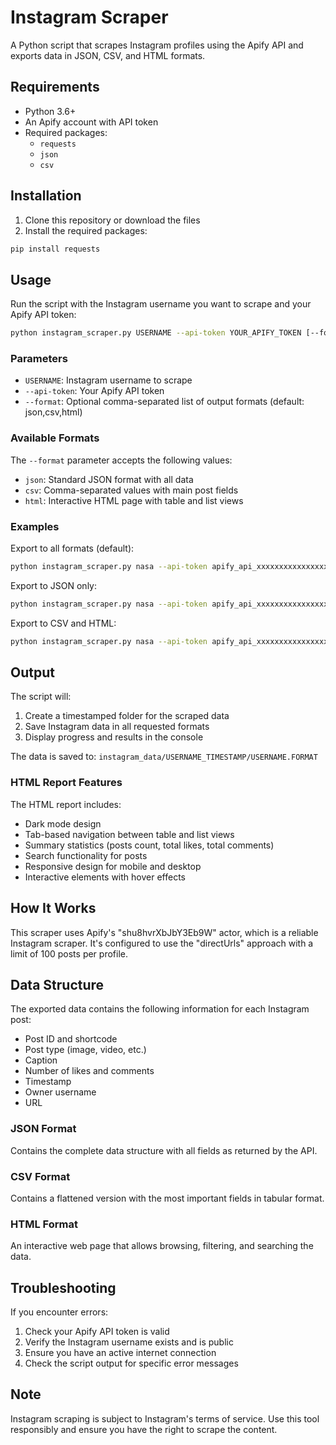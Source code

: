 # Instagram Scraper

A Python script that scrapes Instagram profiles using the Apify API and exports data in JSON, CSV, and HTML formats.

## Requirements

- Python 3.6+
- An Apify account with API token
- Required packages:
  - `requests`
  - `json`
  - `csv`

## Installation

1. Clone this repository or download the files
2. Install the required packages:

```bash
pip install requests
```

## Usage

Run the script with the Instagram username you want to scrape and your Apify API token:

```bash
python instagram_scraper.py USERNAME --api-token YOUR_APIFY_TOKEN [--format FORMAT_LIST]
```

### Parameters

- `USERNAME`: Instagram username to scrape
- `--api-token`: Your Apify API token
- `--format`: Optional comma-separated list of output formats (default: json,csv,html)

### Available Formats

The `--format` parameter accepts the following values:

- `json`: Standard JSON format with all data
- `csv`: Comma-separated values with main post fields
- `html`: Interactive HTML page with table and list views

### Examples

Export to all formats (default):
```bash
python instagram_scraper.py nasa --api-token apify_api_xxxxxxxxxxxxxxxxxxxx
```

Export to JSON only:
```bash
python instagram_scraper.py nasa --api-token apify_api_xxxxxxxxxxxxxxxxxxxx --format json
```

Export to CSV and HTML:
```bash
python instagram_scraper.py nasa --api-token apify_api_xxxxxxxxxxxxxxxxxxxx --format csv,html
```

## Output

The script will:
1. Create a timestamped folder for the scraped data
2. Save Instagram data in all requested formats
3. Display progress and results in the console

The data is saved to: `instagram_data/USERNAME_TIMESTAMP/USERNAME.FORMAT`

### HTML Report Features

The HTML report includes:
- Dark mode design
- Tab-based navigation between table and list views
- Summary statistics (posts count, total likes, total comments)
- Search functionality for posts
- Responsive design for mobile and desktop
- Interactive elements with hover effects

## How It Works

This scraper uses Apify's "shu8hvrXbJbY3Eb9W" actor, which is a reliable Instagram scraper. It's configured to use the "directUrls" approach with a limit of 100 posts per profile.

## Data Structure

The exported data contains the following information for each Instagram post:
- Post ID and shortcode
- Post type (image, video, etc.)
- Caption
- Number of likes and comments
- Timestamp
- Owner username
- URL

### JSON Format
Contains the complete data structure with all fields as returned by the API.

### CSV Format
Contains a flattened version with the most important fields in tabular format.

### HTML Format
An interactive web page that allows browsing, filtering, and searching the data.

## Troubleshooting

If you encounter errors:
1. Check your Apify API token is valid
2. Verify the Instagram username exists and is public
3. Ensure you have an active internet connection
4. Check the script output for specific error messages

## Note

Instagram scraping is subject to Instagram's terms of service. Use this tool responsibly and ensure you have the right to scrape the content. 